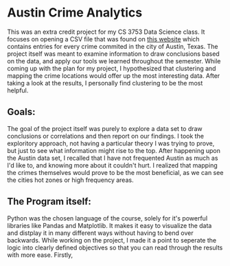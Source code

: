 # Austin Crime Analytics

This was an extra credit project for my CS 3753 Data Science class. It focuses on opening a CSV file that was found on [this website](https://data.austintexas.gov/Public-Safety/2016-Annual-Crime-Data/8iue-zpf6) which contains entries for every crime commited in the city of Austin, Texas. The project itself was meant to examine information to draw conclusions based on the data, and apply our tools we learned throughout the semester. While coming up with the plan for my project, I hypothesized that clustering and mapping the crime locations would offer up the most interesting data. After taking a look at the results, I personally find clustering to be the most helpful.

## Goals:

The goal of the project itself was purely to explore a data set to draw conclusions or correlations and then report on our findings. I took the exploritory approach, not having a particular theory I was trying to prove, but just to see what information might rise to the top. After happening upon the Austin data set, I recalled that I have not frequented Austin as much as I'd like to, and knowing more about it couldn't hurt. I realized that mapping the crimes themselves would prove to be the most beneficial, as we can see the cities hot zones or high frequency areas.

## The Program itself:

Python was the chosen language of the course, solely for it's powerful libraries like Pandas and Matplotlib. It makes it easy to visualize the data and distplay it in many different ways without having to bend over backwards. While working on the project, I made it a point to seperate the logic into clearly defined objectives so that you can read through the results with more ease. Firstly, 
